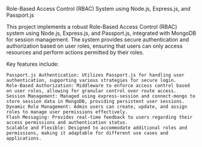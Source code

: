  Role-Based Access Control (RBAC) System using Node.js, Express.js, and Passport.js

This project implements a robust Role-Based Access Control (RBAC) system using Node.js, Express.js, and Passport.js, integrated with MongoDB for session management. The system provides secure authentication and authorization based on user roles, ensuring that users can only access resources and perform actions permitted by their roles.

Key features include:

    Passport.js Authentication: Utilizes Passport.js for handling user authentication, supporting various strategies for secure login.
    Role-Based Authorization: Middleware to enforce access control based on user roles, allowing for granular control over route access.
    Session Management: Managed using express-session and connect-mongo to store session data in MongoDB, providing persistent user sessions.
    Dynamic Role Management: Admin users can create, update, and assign roles to manage user permissions effectively.
    Flash Messaging: Provides real-time feedback to users regarding their access permissions and authentication status.
    Scalable and Flexible: Designed to accommodate additional roles and permissions, making it adaptable for different use cases and applications.
 
